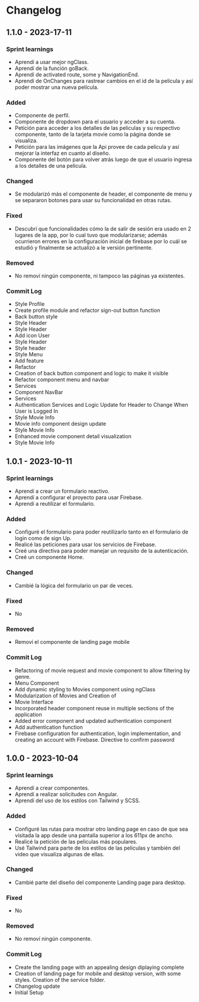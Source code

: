 # Changelog

## 1.1.0 - 2023-17-11


### Sprint learnings

* Aprendí a usar mejor ngClass.
* Aprendí de la función goBack.
* Aprendí de activated route, some y NavigationEnd.
* Aprendí de OnChanges para rastrear cambios en el id de la película y así poder mostrar una nueva película.

### Added

* Componente de perfil.
* Componente de dropdown para el usuario y acceder a su cuenta.
* Petición para acceder a los detalles de las peliculas y su respectivo componente, tanto de la tarjeta movie como la página donde se visualiza.
* Petición para las imágenes que la Api provee de cada pelicula y así mejorar la interfaz en cuanto al diseño.
* Componente del botón para volver atrás luego de que el usuario ingresa a los detalles de una pelicula.

### Changed

* Se modularizó más el componente de header, el componente de menu y se separaron botones para usar su funcionalidad en otras rutas. 

### Fixed

* Descubrí que funcionalidades cómo la de salir de sesión era usado en 2 lugares de la app, por lo cual tuvo que modularizarse; además ocurrieron errores en la configuración inicial de firebase por lo cuál se estudió y finalmente se actualizó a le versión pertinente. 

### Removed

* No removí ningún componente, ni tampoco las páginas ya existentes.

### Commit Log

* Style Profile
* Create profile module and refactor sign-out button function
* Back button style
* Style Header
* Style Header
* Add icon User
* Style Header
* Style header
* Style Menu
* Add feature
* Refactor
* Creation of back button component and logic to make it visible
* Refactor component menu and navbar
* Services
* Component NavBar
* Services
* Authentication Services and Logic Update for Header to Change When User is Logged In
* Style Movie Info
* Movie info component design update
* Style Movie Info
* Enhanced movie component detail visualization
* Style Movie Info

## 1.0.1 - 2023-10-11

### Sprint learnings

* Aprendí a crear un formulario reactivo.
* Aprendí a configurar el proyecto para usar Firebase.
* Aprendí a reutilizar el formulario.

### Added

* Configuré el formulario para poder reutilizarlo tanto en el formulario de login como de sign Up.
* Realicé las peticiones para usar los servicios de Firebase.
* Creé una directiva para poder manejar un requisito de la autenticación.
* Creé un componente Home.

### Changed

* Cambié la lógica del formulario un par de veces.

### Fixed

* No 

### Removed

* Removí el componente de landing page mobile

### Commit Log

* Refactoring of movie request and movie component to allow filtering by genre.
* Menu Component
* Add dynamic styling to Movies component using ngClass
* Modularization of Movies and Creation of 
* Movie Interface
* Incorporated header component reuse in multiple sections of the application
* Added error component and updated authentication component
* Add authentication function
* Firebase configuration for authentication, login implementation, and creating an account with Firebase. Directive to confirm password

## 1.0.0 - 2023-10-04

### Sprint learnings

* Aprendí a crear componentes.
* Aprendí a realizar solicitudes con Angular.
* Aprendí del uso de los estilos con Tailwind y SCSS.

### Added

* Configuré las rutas para mostrar otro landing page en caso de que sea visitada la app desde una pantalla superior a los 611px de ancho.
* Realicé la petición de las peliculas más populares.
* Usé Tailwind para parte de los estilos de las peliculas y también del video que visualiza algunas de ellas.

### Changed

* Cambié parte del diseño del componente Landing page para desktop.

### Fixed

* No 

### Removed

* No removí ningún componente.

### Commit Log

* Create the landing page with an appealing design diplaying complete
* Creation of landing page for mobile and desktop version, with some styles. Creation of the service folder.
* Changelog update 
* Initial Setup 
